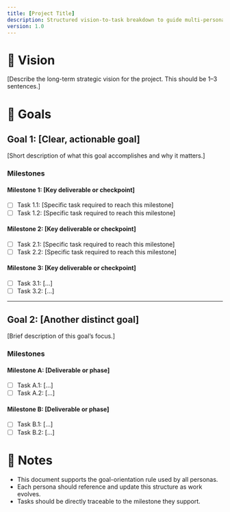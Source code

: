 ```yaml
---
title: [Project Title]
description: Structured vision-to-task breakdown to guide multi-persona collaboration.
version: 1.0
---
```


# 🎯 Vision
[Describe the long-term strategic vision for the project. This should be 1–3 sentences.]

# 🧭 Goals

## Goal 1: [Clear, actionable goal]
[Short description of what this goal accomplishes and why it matters.]

### Milestones

#### Milestone 1: [Key deliverable or checkpoint]
- [ ] Task 1.1: [Specific task required to reach this milestone]
- [ ] Task 1.2: [Specific task required to reach this milestone]

#### Milestone 2: [Key deliverable or checkpoint]
- [ ] Task 2.1: [Specific task required to reach this milestone]
- [ ] Task 2.2: [Specific task required to reach this milestone]

#### Milestone 3: [Key deliverable or checkpoint]
- [ ] Task 3.1: [...]
- [ ] Task 3.2: [...]

---

## Goal 2: [Another distinct goal]
[Brief description of this goal’s focus.]

### Milestones

#### Milestone A: [Deliverable or phase]
- [ ] Task A.1: [...]
- [ ] Task A.2: [...]

#### Milestone B: [Deliverable or phase]
- [ ] Task B.1: [...]
- [ ] Task B.2: [...]

# 📌 Notes
- This document supports the goal-orientation rule used by all personas.
- Each persona should reference and update this structure as work evolves.
- Tasks should be directly traceable to the milestone they support.
